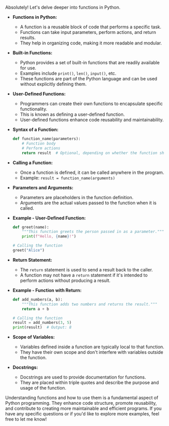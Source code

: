Absolutely! Let's delve deeper into functions in Python.

- **Functions in Python:**
  - A function is a reusable block of code that performs a specific task.
  - Functions can take input parameters, perform actions, and return results.
  - They help in organizing code, making it more readable and modular.

- **Built-in Functions:**
  - Python provides a set of built-in functions that are readily available for use.
  - Examples include `print()`, `len()`, `input()`, etc.
  - These functions are part of the Python language and can be used without explicitly defining them.

- **User-Defined Functions:**
  - Programmers can create their own functions to encapsulate specific functionality.
  - This is known as defining a user-defined function.
  - User-defined functions enhance code reusability and maintainability.

- **Syntax of a Function:**
  ```python
  def function_name(parameters):
      # Function body
      # Perform actions
      return result  # Optional, depending on whether the function should return a value
  ```

- **Calling a Function:**
  - Once a function is defined, it can be called anywhere in the program.
  - Example: `result = function_name(arguments)`

- **Parameters and Arguments:**
  - Parameters are placeholders in the function definition.
  - Arguments are the actual values passed to the function when it is called.

- **Example - User-Defined Function:**
  ```python
  def greet(name):
      """This function greets the person passed in as a parameter."""
      print(f"Hello, {name}!")

  # Calling the function
  greet("Alice")
  ```

- **Return Statement:**
  - The `return` statement is used to send a result back to the caller.
  - A function may not have a `return` statement if it's intended to perform actions without producing a result.

- **Example - Function with Return:**
  ```python
  def add_numbers(a, b):
      """This function adds two numbers and returns the result."""
      return a + b

  # Calling the function
  result = add_numbers(3, 5)
  print(result)  # Output: 8
  ```

- **Scope of Variables:**
  - Variables defined inside a function are typically local to that function.
  - They have their own scope and don't interfere with variables outside the function.

- **Docstrings:**
  - Docstrings are used to provide documentation for functions.
  - They are placed within triple quotes and describe the purpose and usage of the function.

Understanding functions and how to use them is a fundamental aspect of Python programming. They enhance code structure, promote reusability, and contribute to creating more maintainable and efficient programs. If you have any specific questions or if you'd like to explore more examples, feel free to let me know!